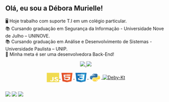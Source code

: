 ## Olá, eu sou a Débora Murielle!

🖥️ Hoje trabalho com suporte T.I em um colégio particular.<br>
📚 Cursando graduação em Segurança da Informação - Universidade Nove de Julho – UNINOVE.<br>
📚 Cursando graduação em Análise e Desenvolvimento de Sistemas - Universidade Paulista – UNIP.<br>
🎯 Minha meta é ser uma desenvolvedora Back-End!

<div align="center">
  <a href="https://github.com/murideby">
  <img height="180em" src="https://github-readme-stats.vercel.app/api?username=murideby&show_icons=true&theme=midnight-purple&include_all_commits=true&count_private=true"/>
  <img height="180em" src="https://github-readme-stats.vercel.app/api/top-langs/?username=murideby&layout=compact&langs_count=7&theme=midnight-purple"/>
</div>
<div align="center" style="display: inline_block"><br>
  <img align="center" alt="Deby-Js" height="30" width="40" src="https://raw.githubusercontent.com/devicons/devicon/master/icons/javascript/javascript-plain.svg">
  <img align="center" alt="Deby-HTML" height="30" width="40" src="https://raw.githubusercontent.com/devicons/devicon/master/icons/html5/html5-original.svg">
  <img align="center" alt="Deby-CSS" height="30" width="40" src="https://raw.githubusercontent.com/devicons/devicon/master/icons/css3/css3-original.svg">
  <img align="center" alt="Deby-Python" height="30" width="40" src="https://raw.githubusercontent.com/devicons/devicon/master/icons/python/python-original.svg">
  <img align="center" alt="Deby-Kt" height="30" width="40" src="https://cdn.jsdelivr.net/gh/devicons/devicon/icons/kotlin/kotlin-original.svg" />
  
</div>
  
 ##
 <a href="https://wa.me/5511954380800"><img src="https://img.shields.io/badge/WhatsApp-25D366?style=for-the-badge&logo=whatsapp&logoColor=white" target="_blank"></a>
  <a href = "mailto:debora123murielle@gmail.com"><img src="https://img.shields.io/badge/-Gmail-%23333?style=for-the-badge&logo=gmail&logoColor=white" target="_blank"></a>
  <a href="https://www.linkedin.com/in/d%C3%A9bora-murielle-62b5b9183/" target="_blank"><img src="https://img.shields.io/badge/-LinkedIn-%230077B5?style=for-the-badge&logo=linkedin&logoColor=white" target="_blank"></a> 
